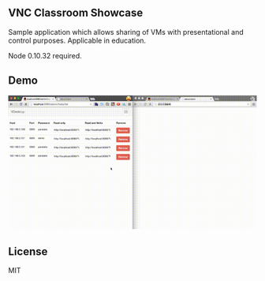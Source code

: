 ## VNC Classroom Showcase

Sample application which allows sharing of VMs with presentational and control purposes. Applicable in education.

Node 0.10.32 required.

## Demo

![Demo](/assets/demo.gif)

## License

MIT
